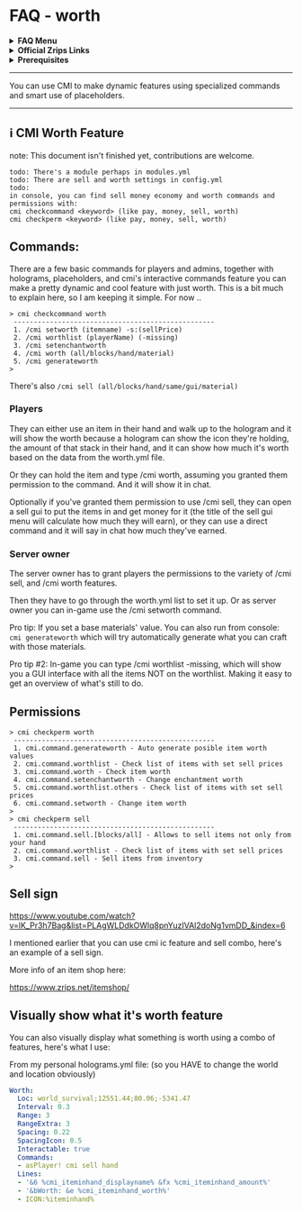 # FAQ - worth

<topMenu>
<details>
    <summary><strong>FAQ Menu</strong></summary>
    <p>
     • <a href="https://faq.cmi.support/bungee">Bungeecord-Info</a>, 
     • <a href="https://faq.cmi.support/chance">Chance-Example</a>, 
     • <a href="https://faq.cmi.support/format">Chat-Format</a>, 
     • <a href="https://faq.cmi.support/chat">Chat-Manager</a>, 
     • <a href="https://faq.cmi.support/chatfilter">Chat-Filter</a>, 
     • <a href="https://faq.cmi.support/chatrooms">Chat-Rooms</a>, 
     • <a href="https://faq.cmi.support/commands">Commands-Manager</a>, 
     • <a href="https://faq.cmi.support/joinleave">Custom-Join-Leave</a>, 
     • <a href="https://faq.cmi.support/economy">Economy-Manager</a>, 
     • <a href="https://faq.cmi.support/ext-cmds">Extending-Commands</a>, 
     • <a href="https://faq.cmi.support/gettingstarted">Getting-Started</a>, 
     • <a href="https://faq.cmi.support/glow">Glow</a>, 
     • <a href="https://faq.cmi.support/help">Custom-Help</a>, 
     • <a href="https://faq.cmi.support/hexcolors">Hex-Colors</a>, 
     • <a href="https://faq.cmi.support/import">Importing-Data</a>, 
     • <a href="https://faq.cmi.support/library">CMILib</a>, 
     • <a href="https://faq.cmi.support/prefix">LuckPerms-Prefix</a>, 
     • <a href="https://faq.cmi.support/migrate">Migrate-Database</a>, 
     • <a href="https://faq.cmi.support/mode-stuck">Mode-Stuck</a>, 
     • <a href="https://faq.cmi.support/more-msg-cmds">More-Msg-Commands</a>, 
     • <a href="https://faq.cmi.support/motd">MOTD</a>, 
     • <a href="https://faq.cmi.support/params">Parameters</a>, 
     • <a href="https://faq.cmi.support/ranks">Ranks</a>, 
     • <a href="https://faq.cmi.support/rules">Custom-Rules</a>, 
     • <a href="https://faq.cmi.support/running">Running-CMI</a>, 
     • <a href="https://faq.cmi.support/safety">Safety-Tips</a>, 
     • <a href="https://faq.cmi.support/social">Social-Addon</a>, 
     • <a href="https://faq.cmi.support/specialized">Specialized-Cmds</a>, 
     • <a href="https://faq.cmi.support/toggle">Toggle-Example</a>, 
     • <a href="https://faq.cmi.support/trash">Trash</a>, 
     • <a href="https://faq.cmi.support/votes">Vote-Manager</a>,
     • <a href="https://faq.cmi.support/moderation">User-Moderation</a>,
     • <a href="https://faq.cmi.support/worth">Worth</a>.
    </p>
</details>

<details>
    <summary><strong>Official Zrips Links</strong></summary>
    <ul>
        <li><a href="https://zrips.net/">Zrips Website</a>
         <pre>https://www.zrips.net/<br>The official website, wiki/documentation/information</pre></li>
        <li><a href="https://discord.gg/dDMamN4">Zrips Discord</a>
         <pre>https://discord.gg/dDMamN4<br>The official Discord community server with member-driven support</pre></li>
        <li><a href="https://github.com/Zrips/">Zrips Github</a>
         <pre>https://github.com/Zrips<br>The place for bug reports and feature suggestions</pre></li>
    </ul>
</details>

<details>
    <summary><strong>Prerequisites</strong></summary>
    <ul>
        <li><a href="https://www.spigotmc.org/resources/3742/">Buy and Download CMI</a> (premium plugin)
         <pre>https://www.spigotmc.org/resources/3742/<br>Get the CMI plugin if you haven't already, and then Install it on all your servers</pre></li>
        <li><a href="https://www.spigotmc.org/resources/87610/">Also Download CMILib</a> (free library) (<a href="https://github.com/mrfdev/CMI/edit/master/Resources/FAQ/cmi-library.md">more info</a>)
         <pre>https://www.spigotmc.org/resources/87610/<br>All Zrips plugins require the CMILib .jar file. Get it and also put it on all your servers.</pre></li>
        <li>All my FAQ pages have been written for Spigot / Paper 1.18.2 and CMI 9.1.4.x or newer.</li>
        <li>The mrfdev github page is not an official resource, we're building up our knowledge base as a courtesy.</li>
        <li>I am an admin on the Zrips Discord, this does not mean what I share on here is official.</li>
    </ul>
</details>
</topMenu>

---

You can use CMI to make dynamic features using specialized commands and smart use of placeholders.

---

## <g-emoji class="g-emoji" alias="information_source" fallback-src="https://github.githubassets.com/images/icons/emoji/unicode/2139.png">ℹ️</g-emoji> CMI Worth Feature

note: This document isn't finished yet, contributions are welcome.

```
todo: There's a module perhaps in modules.yml
todo: There are sell and worth settings in config.yml
todo:
in console, you can find sell money economy and worth commands and permissions with:
cmi checkcommand <keyword> (like pay, money, sell, worth)
cmi checkperm <keyword> (like pay, money, sell, worth)
```

## Commands:

There are a few basic commands for players and admins, together with holograms, placeholders, and cmi's interactive commands feature you can make a pretty dynamic and cool feature with just worth. This is a bit much to explain here, so I am keeping it simple. For now .. 

```
> cmi checkcommand worth
 --------------------------------------------------
 1. /cmi setworth (itemname) -s:(sellPrice)
 2. /cmi worthlist (playerName) (-missing)
 3. /cmi setenchantworth
 4. /cmi worth (all/blocks/hand/material)
 5. /cmi generateworth
>
```
There's also `/cmi sell (all/blocks/hand/same/gui/material)`

### Players

They can either use an item in their hand and walk up to the hologram and it will show the worth because a hologram can show the icon they're holding, the amount of that stack in their hand, and it can show how much it's worth based on the data from the worth.yml file.

Or they can hold the item and type /cmi worth, assuming you granted them permission to the command. And it will show it in chat. 

Optionally if you've granted them permission to use /cmi sell, they can open a sell gui to put the items in and get money for it (the title of the sell gui menu will calculate how much they will earn), or they can use a direct command and it will say in chat how much they've earned.

### Server owner

The server owner has to grant players the permissions to the variety of /cmi sell, and /cmi worth features. 

Then they have to go through the worth.yml list to set it up. Or as server owner you can in-game use the /cmi setworth command.

Pro tip: If you set a base materials' value. You can also run from console: `cmi generateworth` which will try automatically generate what you can craft with those materials. 

Pro tip #2: In-game you can type /cmi worthlist -missing, which will show you a GUI interface with all the items NOT on the worthlist. Making it easy to get an overview of what's still to do.

## Permissions

```
> cmi checkperm worth
 --------------------------------------------------
 1. cmi.command.generateworth - Auto generate posible item worth values
 2. cmi.command.worthlist - Check list of items with set sell prices
 3. cmi.command.worth - Check item worth
 4. cmi.command.setenchantworth - Change enchantment worth
 5. cmi.command.worthlist.others - Check list of items with set sell prices
 6. cmi.command.setworth - Change item worth
>
> cmi checkperm sell
 --------------------------------------------------
 1. cmi.command.sell.[blocks/all] - Allows to sell items not only from your hand
 2. cmi.command.worthlist - Check list of items with set sell prices
 3. cmi.command.sell - Sell items from inventory
>
```

## Sell sign

https://www.youtube.com/watch?v=lK_Pr3h7Bag&list=PLAgWLDdkOWlq8pnYuzIVAl2doNg1vmDD_&index=6

I mentioned earlier that you can use cmi ic feature and sell combo, here's an example of a sell sign.

More info of an item shop here:

https://www.zrips.net/itemshop/

## Visually show what it's worth feature

You can also visually display what something is worth using a combo of features, here's what I use:

From my personal holograms.yml file: (so you HAVE to change the world and location obviously)
```yaml
Worth:
  Loc: world_survival;12551.44;80.06;-5341.47
  Interval: 0.3
  Range: 3
  RangeExtra: 3
  Spacing: 0.22
  SpacingIcon: 0.5
  Interactable: true
  Commands:
  - asPlayer! cmi sell hand
  Lines:
  - '&6 %cmi_iteminhand_displayname% &fx %cmi_iteminhand_amount%'
  - '&bWorth: &e %cmi_iteminhand_worth%'
  - ICON:%iteminhand%
  ```
